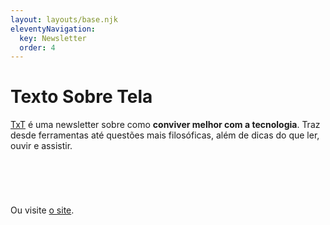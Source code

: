 ```yaml
---
layout: layouts/base.njk
eleventyNavigation:
  key: Newsletter
  order: 4
---
```

# Texto Sobre Tela

<a href="https://textosobretela.com" rel="me">TxT</a> é uma newsletter sobre como **conviver melhor com a tecnologia**. Traz desde ferramentas até questões mais filosóficas, além de dicas do que ler, ouvir e assistir.

<div style="min-height: 58px; max-width: 440px;"><script src="https://cdn.jsdelivr.net/ghost/signup-form@~0.1/umd/signup-form.min.js" data-button-color="#c95c03" data-button-text-color="#FFFFFF" data-site="https://textosobretela.ghost.io/" data-locale="pt-br" async></script></div>

Ou visite <a href="https://textosobretela.com" rel="me">o site</a>.